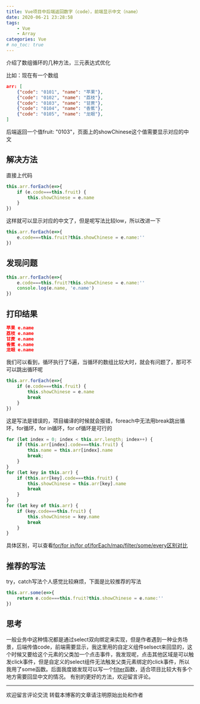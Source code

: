 ```yaml
---
title: Vue项目中后端返回数字（code），前端显示中文（name）
date: 2020-06-21 23:28:58
tags:
    - Vue
    - Array
categories: Vue
# no_toc: true
---
```


介绍了数组循环的几种方法，三元表达式优化
<!--more-->

比如：现在有一个数组

``` json
arr: [
    {"code": "0101", "name": "苹果"},
    {"code": "0102", "name": "荔枝"},
    {"code": "0103", "name": "甘蔗"},
    {"code": "0104", "name": "香蕉"},
    {"code": "0105", "name": "龙眼"},
]
```
后端返回一个值fruit: "0103"，页面上的showChinese这个值需要显示对应的中文

## 解决方法

直接上代码

``` js
this.arr.forEach(e=>{
    if (e.code===this.fruit) {
        this.showChinese = e.name
    }
})
```

这样就可以显示对应的中文了，但是呢写法比较low，所以改进一下

``` js
this.arr.forEach(e=>{
    e.code===this.fruit?this.showChinese = e.name:''
})
```
## 发现问题

``` js
this.arr.forEach(e=>{
    e.code===this.fruit?this.showChinese = e.name:''
    console.log(e.name, 'e.name')
})
```

## 打印结果

``` json
苹果 e.name
荔枝 e.name
甘蔗 e.name
香蕉 e.name
龙眼 e.name
```

我们可以看到，循环执行了5遍，当循环的数组比较大时，就会有问题了，那可不可以跳出循环呢

``` js
this.arr.forEach(e=>{
    if (e.code===this.fruit) {
        this.showChinese = e.name
        break
    }
})
```
这是写法是错误的，项目编译的时候就会报错，foreach中无法用break跳出循环，for循环，for in循环，for of循环是可行的
``` js
for (let index = 0; index < this.arr.length; index++) {
    if (this.arr[index].code===this.fruit) {
        this.name = this.arr[index].name
        break;
    }
}
for (let key in this.arr) {
    if (this.arr[key].code===this.fruit) {
        this.showChinese = this.arr[key].name
        break
    }
}
for (let key of this.arr) {
    if (key.code===this.fruit) {
        this.showChinese = key.name
        break
    }
}
```

具体区别，可以查看[for/for in/for of/forEach/map/filter/some/every区别对比](https://juejin.im/post/5bc98082e51d450e4369bace)

## 推荐的写法

try，catch写法个人感觉比较麻烦，下面是比较推荐的写法

``` js
this.arr.some(e=>{
    return e.code===this.fruit?this.showChinese = e.name:''
})
```

## 思考

一般业务中这种情况都是通过select双向绑定来实现，但是作者遇到一种业务场景，后端传值code，前端需要显示，我这里用的自定义组件selsect来回显的，这个时候又要给这个元素的父类加一个点击事件，我发现呢，点击其他区域是可以触发click事件，但是自定义的select组件无法触发父类元素绑定的click事件，所以我用了some函数。后面我度娘发现可以写一个[filter](https://cn.vuejs.org/v2/api/#Vue-filter)函数，适合项目比较大有多个地方需要回显中文的情况。
有别的更好的方法，欢迎留言评论。

------

欢迎留言评论交流
转载本博客的文章请注明原始出处和作者